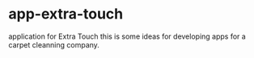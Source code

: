 # app-extra-touch
application for Extra Touch
this is some ideas for developing apps for a carpet cleanning company.
